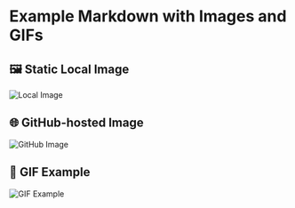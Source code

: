 # Example Markdown with Images and GIFs

## 🖼️ Static Local Image
![Local Image](./static/img/logo.svg)

## 🌐 GitHub-hosted Image
![GitHub Image](https://raw.githubusercontent.com/your-repo/main/path-to-image.png)

## 🎥 GIF Example
![GIF Example](https://media.giphy.com/media/26AHONQ79FdWZhAI0/giphy.gif)
